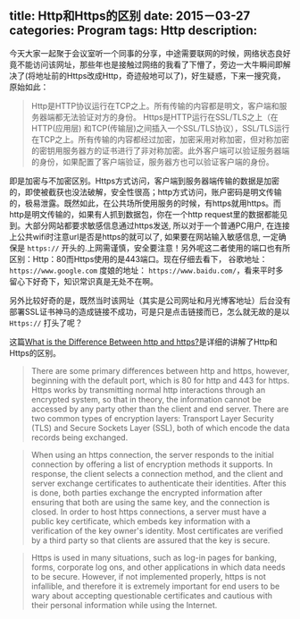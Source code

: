 title: Http和Https的区别
date: 2015－03-27
categories: Program
tags: Http
description:
---

今天大家一起聚于会议室听一个同事的分享，中途需要联网的时候，网络状态良好竟不能访问该网址，那些年也是接触过网络的我看了下懵了，旁边一大牛瞬间即解决了(将地址前的Https改成Http，奇迹般地可以了)，好生疑惑，下来一搜究竟，原始如此：

>Http是HTTP协议运行在TCP之上。所有传输的内容都是明文，客户端和服务器端都无法验证对方的身份。
Https是HTTP运行在SSL/TLS之上（在HTTP(应用层) 和TCP(传输层)之间插入一个SSL/TLS协议），SSL/TLS运行在TCP之上。所有传输的内容都经过加密，加密采用对称加密，但对称加密的密钥用服务器方的证书进行了非对称加密。此外客户端可以验证服务器端的身份，如果配置了客户端验证，服务器方也可以验证客户端的身份。

<!-- more -->

即是加密与不加密区别。Https方式访问，客户端到服务器端传输的数据是加密的，即使被截获也没法破解，安全性很高；http方式访问，账户密码是明文传输的，极易泄露。既然如此，在公共场所使用服务的时候，有https就用https。而http是明文传输的，如果有人抓到数据包，你在一个http request里的数据都能见到。大部分网站都要求敏感信息通过https发送, 所以对于一个普通PC用户, 在连接上公共wifi时注意url是否是https的就可以了, 如果要在网站输入敏感信息, 一定确保是 `https://` 开头的.上网需谨慎，安全要注意！另外呢这二者使用的端口也有所区别：Http：80而Https使用的是443端口。现在仔细去看下， 谷歌地址：`https://www.google.com` 度娘的地址： `https://www.baidu.com/`，看来平时多留心下好奇下，知识常识真是无处不在啊。

另外比较好奇的是，既然当时该网址（其实是公司网址和月光博客地址）后台没有部署SSL证书神马的造成链接不成功，可是只是点击链接而已，怎么就无故的是以 `Https://` 打头了呢？

这篇[What is the Difference Between http and https?](http://www.wisegeek.org/what-is-the-difference-between-http-and-https.htm)是详细的讲解了Http和Https的区别。
>There are some primary differences between http and https, however, beginning with the default port, which is 80 for http and 443 for https. Https works by transmitting normal http interactions through an encrypted system, so that in theory, the information cannot be accessed by any party other than the client and end server. There are two common types of encryption layers: Transport Layer Security (TLS) and Secure Sockets Layer (SSL), both of which encode the data records being exchanged.

>When using an https connection, the server responds to the initial connection by offering a list of encryption methods it supports. In response, the client selects a connection method, and the client and server exchange certificates to authenticate their identities. After this is done, both parties exchange the encrypted information after ensuring that both are using the same key, and the connection is closed. In order to host https connections, a server must have a public key certificate, which embeds key information with a verification of the key owner's identity. Most certificates are verified by a third party so that clients are assured that the key is secure.

>Https is used in many situations, such as log-in pages for banking, forms, corporate log ons, and other applications in which data needs to be secure. However, if not implemented properly, https is not infallible, and therefore it is extremely important for end users to be wary about accepting questionable certificates and cautious with their personal information while using the Internet.
